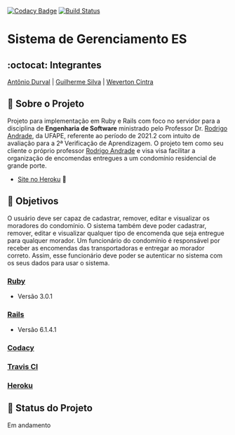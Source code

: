 [![Codacy Badge](https://api.codacy.com/project/badge/Grade/e97b437a1691461fbbfc83470c164f8f)](https://app.codacy.com/gh/UFAPE-ES/gerenciamentoES?utm_source=github.com&utm_medium=referral&utm_content=UFAPE-ES/gerenciamentoES&utm_campaign=Badge_Grade_Settings) [![Build Status](https://app.travis-ci.com/GuilhermeGz/gerenciamentoES.svg?branch=main)](https://app.travis-ci.com/github/GuilhermeGz/gerenciamentoES)
# Sistema de Gerenciamento ES
## :octocat: Integrantes
[Antônio Durval](https://github.com/antonioDurval) | [Guilherme Silva](https://github.com/GuilhermeGz) | [Weverton Cintra](https://github.com/WevertonCintra)
## :page_with_curl: Sobre o Projeto
Projeto para implementação em Ruby e Rails com foco no servidor para a disciplina de __Engenharia de Software__ ministrado pelo Professor Dr. [Rodrigo Andrade](https://github.com/rcaa), da UFAPE, referente ao período de 2021.2 com intuito de avaliação para a 2ª Verificação de Aprendizagem.
O projeto tem como seu cliente o próprio professor [Rodrigo Andrade](https://github.com/rcaa) e visa visa facilitar a organização de encomendas entregues a um condomínio residencial de grande porte.
*   [Site no Heroku](https://gerenciamento-es.herokuapp.com) :robot:

## :round_pushpin: Objetivos
O usuário deve ser capaz de cadastrar, remover, editar e visualizar os moradores do condomínio. O sistema também deve poder cadastrar, remover,  editar e visualizar qualquer tipo de encomenda que seja entregue para qualquer morador.  Um funcionário do condomínio é responsável por receber as encomendas das transportadoras e entregar ao morador correto. Assim, esse funcionário deve poder se autenticar no sistema com os seus dados para usar o sistema.
### [Ruby](https://www.ruby-lang.org/pt/)
*   Versão 3.0.1
### [Rails](https://rubyonrails.org/)
*   Versão 6.1.4.1
### [Codacy](https://www.codacy.com/product)
### [Travis CI](https://travis-ci.org/)
### [Heroku](https://www.heroku.com/)
## :construction: Status do Projeto
Em andamento